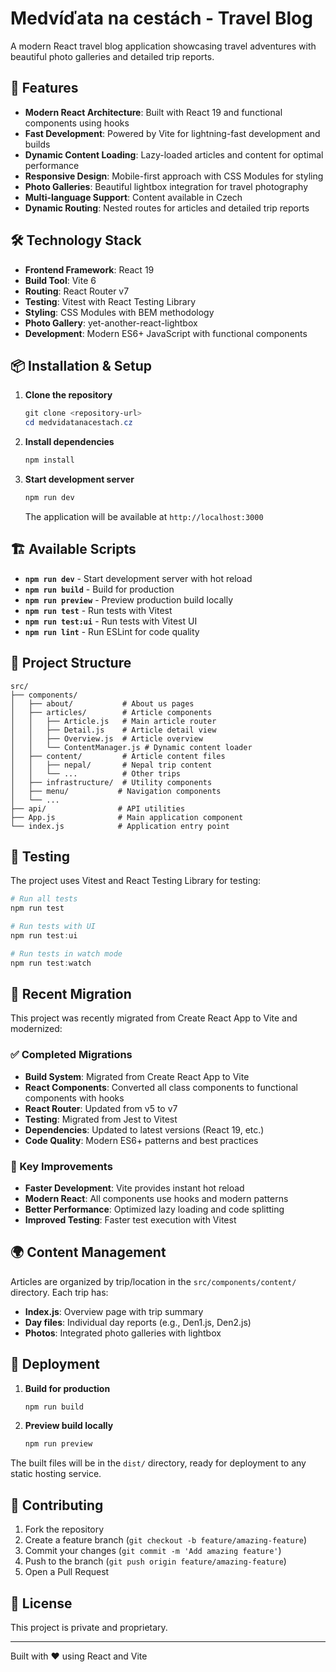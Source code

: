 # Medvíďata na cestách - Travel Blog

A modern React travel blog application showcasing travel adventures with beautiful photo galleries and detailed trip reports.

## 🚀 Features

- **Modern React Architecture**: Built with React 19 and functional components using hooks
- **Fast Development**: Powered by Vite for lightning-fast development and builds
- **Dynamic Content Loading**: Lazy-loaded articles and content for optimal performance
- **Responsive Design**: Mobile-first approach with CSS Modules for styling
- **Photo Galleries**: Beautiful lightbox integration for travel photography
- **Multi-language Support**: Content available in Czech
- **Dynamic Routing**: Nested routes for articles and detailed trip reports

## 🛠️ Technology Stack

- **Frontend Framework**: React 19
- **Build Tool**: Vite 6
- **Routing**: React Router v7
- **Testing**: Vitest with React Testing Library
- **Styling**: CSS Modules with BEM methodology
- **Photo Gallery**: yet-another-react-lightbox
- **Development**: Modern ES6+ JavaScript with functional components

## 📦 Installation & Setup

1. **Clone the repository**
   ```powershell
   git clone <repository-url>
   cd medvidatanacestach.cz
   ```

2. **Install dependencies**
   ```powershell
   npm install
   ```

3. **Start development server**
   ```powershell
   npm run dev
   ```
   The application will be available at `http://localhost:3000`

## 🏗️ Available Scripts

- **`npm run dev`** - Start development server with hot reload
- **`npm run build`** - Build for production
- **`npm run preview`** - Preview production build locally
- **`npm run test`** - Run tests with Vitest
- **`npm run test:ui`** - Run tests with Vitest UI
- **`npm run lint`** - Run ESLint for code quality

## 📁 Project Structure

```
src/
├── components/
│   ├── about/           # About us pages
│   ├── articles/        # Article components
│   │   ├── Article.js   # Main article router
│   │   ├── Detail.js    # Article detail view
│   │   ├── Overview.js  # Article overview
│   │   └── ContentManager.js # Dynamic content loader
│   ├── content/         # Article content files
│   │   ├── nepal/       # Nepal trip content
│   │   └── ...          # Other trips
│   ├── infrastructure/  # Utility components
│   ├── menu/           # Navigation components
│   └── ...
├── api/                # API utilities
├── App.js              # Main application component
└── index.js            # Application entry point
```

## 🧪 Testing

The project uses Vitest and React Testing Library for testing:

```powershell
# Run all tests
npm run test

# Run tests with UI
npm run test:ui

# Run tests in watch mode
npm run test:watch
```

## 🔧 Recent Migration

This project was recently migrated from Create React App to Vite and modernized:

### ✅ Completed Migrations
- **Build System**: Migrated from Create React App to Vite
- **React Components**: Converted all class components to functional components with hooks
- **React Router**: Updated from v5 to v7
- **Testing**: Migrated from Jest to Vitest
- **Dependencies**: Updated to latest versions (React 19, etc.)
- **Code Quality**: Modern ES6+ patterns and best practices

### 🎯 Key Improvements
- **Faster Development**: Vite provides instant hot reload
- **Modern React**: All components use hooks and modern patterns
- **Better Performance**: Optimized lazy loading and code splitting
- **Improved Testing**: Faster test execution with Vitest

## 🌍 Content Management

Articles are organized by trip/location in the `src/components/content/` directory. Each trip has:
- **Index.js**: Overview page with trip summary
- **Day files**: Individual day reports (e.g., Den1.js, Den2.js)
- **Photos**: Integrated photo galleries with lightbox

## 🚀 Deployment

1. **Build for production**
   ```powershell
   npm run build
   ```

2. **Preview build locally**
   ```powershell
   npm run preview
   ```

The built files will be in the `dist/` directory, ready for deployment to any static hosting service.

## 📝 Contributing

1. Fork the repository
2. Create a feature branch (`git checkout -b feature/amazing-feature`)
3. Commit your changes (`git commit -m 'Add amazing feature'`)
4. Push to the branch (`git push origin feature/amazing-feature`)
5. Open a Pull Request

## 📄 License

This project is private and proprietary.

---

Built with ❤️ using React and Vite
